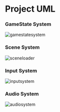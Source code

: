 # Project UML

### GameState System
![gamestatesystem](http://www.plantuml.com/plantuml/proxy?cache=no&src=https://raw.githubusercontent.com/jskelly2021/Journey/main/UML/gamestatesystem.iuml)

### Scene System
![sceneloader](http://www.plantuml.com/plantuml/proxy?cache=no&src=https://raw.githubusercontent.com/jskelly2021/Journey/main/UML/scenesystem.iuml)

### Input System
![inputsystem](http://www.plantuml.com/plantuml/proxy?cache=no&src=https://raw.githubusercontent.com/jskelly2021/Journey/main/UML/inputsystem.iuml)

### Audio System
![audiosystem](http://www.plantuml.com/plantuml/proxy?cache=no&src=https://raw.githubusercontent.com/jskelly2021/Journey/main/UML/audiosystem.iuml)
